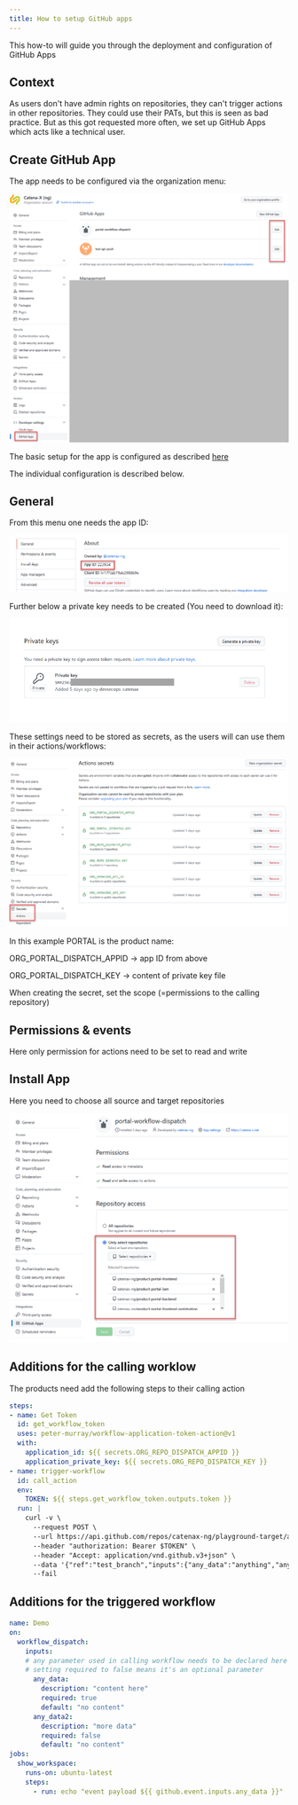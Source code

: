 ```yaml
---
title: How to setup GitHub apps
---
```


This how-to will guide you through the deployment and configuration of GitHub Apps

## Context

As users don't have admin rights on repositories, they can't trigger actions in other repositories. They could use their PATs, but this is seen as bad practice. But as this got requested more often, we set up GitHub Apps which acts like a technical user.

## Create GitHub App

The app needs to be configured via the organization menu:

![Administration](assets/app1.png)

The basic setup for the app is configured as described [here](https://docs.github.com/en/developers/apps/building-github-apps/creating-a-github-app)

The individual configuration is described below.

## General

From this menu one needs the app ID:

![Administration](assets/app2.png)

Further below a private key needs to be created (You need to download it):

![Administration](assets/app3.png)

These settings need to be stored as secrets, as the users will can use them in their actions/workflows:

![Administration](assets/app4.png)

In this example PORTAL is the product name:

ORG_PORTAL_DISPATCH_APPID -> app ID from above

ORG_PORTAL_DISPATCH_KEY -> content of private key file

When creating the secret, set the scope (=permissions to the calling repository)

## Permissions & events

Here only permission for actions need to be set to read and write

## Install App

Here you need to choose all source and target repositories

![Administration](assets/app5.png)

## Additions for the calling worklow

The products need add the following steps to their calling action

```yaml
steps:
- name: Get Token
  id: get_workflow_token
  uses: peter-murray/workflow-application-token-action@v1
  with:
    application_id: ${{ secrets.ORG_REPO_DISPATCH_APPID }}
    application_private_key: ${{ secrets.ORG_REPO_DISPATCH_KEY }}      
- name: trigger-workflow
  id: call_action
  env:
    TOKEN: ${{ steps.get_workflow_token.outputs.token }}
  run: |
    curl -v \
      --request POST \
      --url https://api.github.com/repos/catenax-ng/playground-target/actions/workflows/example.yaml/dispatches \
      --header "authorization: Bearer $TOKEN" \
      --header "Accept: application/vnd.github.v3+json" \
      --data '{"ref":"test_branch","inputs":{"any_data":"anything","any_data2":"anything2"}}' \
      --fail
```

## Additions for the triggered workflow

```yaml
name: Demo
on: 
  workflow_dispatch:
    inputs:
    # any parameter used in calling workflow needs to be declared here
    # setting required to false means it's an optional parameter
      any_data:
        description: "content here"
        required: true
        default: "no content"
      any_data2:
        description: "more data"
        required: false
        default: "no content"
jobs:
  show_workspace:
    runs-on: ubuntu-latest
    steps:
      - run: echo "event payload ${{ github.event.inputs.any_data }}"
```
